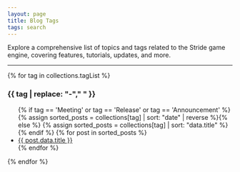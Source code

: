 ```yaml
---
layout: page
title: Blog Tags
tags: search
---
```


Explore a comprehensive list of topics and tags related to the Stride game engine, covering features, tutorials, updates, and more.

---

{% for tag in collections.tagList %}
  <h3>{{ tag | replace: "-"," " }}</h3>
  <ul>
  {% if tag == 'Meeting' or tag == 'Release' or tag == 'Announcement' %}
  {% assign sorted_posts = collections[tag] | sort: "date" | reverse %}{% else %}
  {% assign sorted_posts = collections[tag] | sort: "data.title" %}{% endif %}
  {% for post in sorted_posts %}<li><a href="{{ post.url }}">{{ post.data.title }}</a></li>{% endfor %}</ul>
{% endfor %}